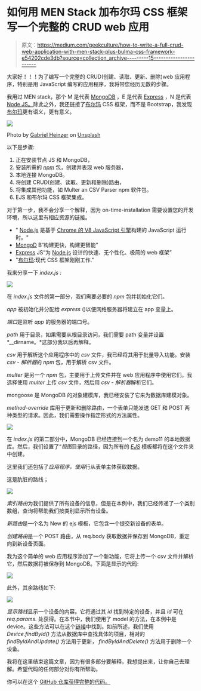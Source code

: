# 如何用 MEN Stack 加布尔玛 CSS 框架写一个完整的 CRUD web 应用

> 原文：<https://medium.com/geekculture/how-to-write-a-full-crud-web-application-with-men-stack-plus-bulma-css-framework-e54202cde3db?source=collection_archive---------15----------------------->

大家好！！！为了编写一个完整的 CRUD(创建、读取、更新、删除)web 应用程序，特别是用 JavaScript 编写的应用程序，我将带您经历无数的步骤。

我用过 MEN stack，那个 M 是代表 [MongoDB](https://www.mongodb.com/) ，E 是代表 [Express](https://expressjs.com/) ，N 是代表 [Node JS。](https://nodejs.org/en/)除此之外，我还链接了[布尔玛](https://bulma.io/) CSS 框架，而不是 Bootstrap，我发现[布尔玛](https://bulma.io/)更有语义，更有意义。

![](img/a6ce0abd93c09ef9ab5098873bdda7c4.png)

Photo by [Gabriel Heinzer](https://unsplash.com/@6heinz3r?utm_source=medium&utm_medium=referral) on [Unsplash](https://unsplash.com?utm_source=medium&utm_medium=referral)

以下是步骤:

1.  正在安装节点 JS 和 MongoDB，
2.  安装所需的 [*npm*](https://www.npmjs.com/) 包，创建并表现 web 服务器，
3.  本地连接 MongoDB。
4.  将创建 CRUD(创建、读取、更新和删除)路由，
5.  将集成其他功能，如 Multer an CSV Parser npm 软件包。
6.  EJS 和布尔玛 CSS 框架集成。

对于第一步，我不会分享一个解释，因为 on-time-installation 需要设置您的开发环境，所以这里有相应资源的链接。

*   " [Node.js](https://nodejs.org/en/) 是基于 [Chrome 的 V8 JavaScript 引擎](https://v8.dev/)构建的 JavaScript 运行时。"
*   [MongoD](https://www.mongodb.com/) B“构建更快，构建更智能”
*   [Express](https://expressjs.com/) JS“为 [Node.js](https://nodejs.org/en/) 设计的快速、无个性化、极简的 web 框架”
*   "[布尔玛](https://bulma.io/):现代 CSS 框架刚刚工作."

我来分享一下 *index.js :*

![](img/af70972c9ca30d2ad51c3d8aa41f4231.png)

在 *index.js* 文件的第一部分，我们需要必要的 *npm* 包并初始化它们。

*app* 被初始化并分配给 *express* ()以便网络服务器将建立在 app 变量上。

*端口*是监听 *app* 的服务器的端口号。

*path* 用于目录，如果需要从根目录访问，我们需要 path 变量并设置 *__dirname。*这部分我以后再解释。

*csv* 用于解析这个应用程序中的 *csv* 文件，我已经将其用于批量导入功能。安装 *csv* - *解析器*的 *npm* 包，用于解析 csv 文件。

*multer* 是另一个 *npm* 包，主要用于上传文件并在 web 应用程序中使用它们。我选择使用 *multer* 上传 *csv* 文件，然后用 *csv* - *解析器*解析它们。

mongoose 是 MongoDB 的对象建模库，我已经安装了它来为数据库建模对象。

*method-override* 库用于更新和删除路由，一个表单只能发送 GET 和 POST 两种类型的请求。因此，我们需要操作指定形式的方法属性。

![](img/ff39cf5beecb87799902dcb1a693bddc.png)

在 *index.js* 的第二部分中，MongoDB 已经连接到一个名为 demo11 的本地数据库。然后，我们设置了“*视图*目录的路径，因为所有的 [*EJS*](https://ejs.co/) 模板都将在这个文件夹中创建。

这里我们还包括了*应用程序，使用*行从表单主体获取数据。

这是肮脏的路线；

![](img/2c5a3b471f9118d02a1e2c12c220a54a.png)

*索引路由*为我们提供了所有设备的信息，但是在本例中，我们已经传递了一个类别数组，查询将帮助我们按类别显示所有设备。

*新路由*是一个名为 New 的 ejs 模板，它包含一个提交新设备的表单。

*创建路由*是一个 POST 路由，从 req.body 获取数据并保存到 MongoDB，重定向到新设备页面。

我为这个简单的 web 应用程序添加了一个新功能，它将上传一个 csv 文件并解析它，然后数据将被保存到 MongoDB。下面是显示的代码:

![](img/db79cfc29791e0117c82a066cf3c3f60.png)

此外，其余路线如下:

![](img/18b548de64efd33b7831b6d7e04713bc.png)

*显示路线*显示一个设备的内容。它将通过其 *id* 找到特定的设备，并且 *id* 可在 *req.params.* 处获得。在本节中，我们使用了 model 的方法，在本例中是 device。这些方法可以在这个[链接](https://mongoosejs.com/docs/api/model.html)中找到。如前所述，我们使用 *Device.findById()* 方法从数据库中查找具体的项目，相对的 *findByIdAndUpdate()* 方法用于更新， *findByIdAndDelete()* 方法用于删除一个设备。

我将在这里结束这篇文章，因为有很多部分要解释，我想提出来，让你自己去理解。希望代码的任何部分对你有所帮助。

你可以在这个 [GitHub 仓库获得完整的代码。](https://github.com/bunyaminsari/deviceApp)